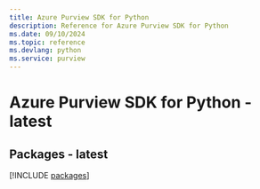 ```yaml
---
title: Azure Purview SDK for Python
description: Reference for Azure Purview SDK for Python
ms.date: 09/10/2024
ms.topic: reference
ms.devlang: python
ms.service: purview
---
```

# Azure Purview SDK for Python - latest
## Packages - latest
[!INCLUDE [packages](purview-index.md)]